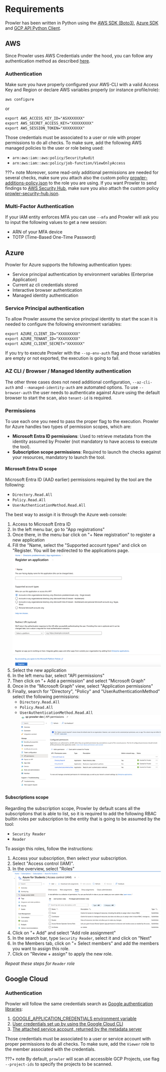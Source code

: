 # Requirements

Prowler has been written in Python using the [AWS SDK (Boto3)](https://boto3.amazonaws.com/v1/documentation/api/latest/index.html#), [Azure SDK](https://azure.github.io/azure-sdk-for-python/) and [GCP API Python Client](https://github.com/googleapis/google-api-python-client/).
## AWS

Since Prowler uses AWS Credentials under the hood, you can follow any authentication method as described [here](https://docs.aws.amazon.com/cli/latest/userguide/cli-configure-quickstart.html#cli-configure-quickstart-precedence).

### Authentication

Make sure you have properly configured your AWS-CLI with a valid Access Key and Region or declare AWS variables properly (or instance profile/role):

```console
aws configure
```

or

```console
export AWS_ACCESS_KEY_ID="ASXXXXXXX"
export AWS_SECRET_ACCESS_KEY="XXXXXXXXX"
export AWS_SESSION_TOKEN="XXXXXXXXX"
```

Those credentials must be associated to a user or role with proper permissions to do all checks. To make sure, add the following AWS managed policies to the user or role being used:

  - `arn:aws:iam::aws:policy/SecurityAudit`
  - `arn:aws:iam::aws:policy/job-function/ViewOnlyAccess`

???+ note
    Moreover, some read-only additional permissions are needed for several checks, make sure you attach also the custom policy [prowler-additions-policy.json](https://github.com/prowler-cloud/prowler/blob/master/permissions/prowler-additions-policy.json) to the role you are using. If you want Prowler to send findings to [AWS Security Hub](https://aws.amazon.com/security-hub), make sure you also attach the custom policy [prowler-security-hub.json](https://github.com/prowler-cloud/prowler/blob/master/permissions/prowler-security-hub.json).

### Multi-Factor Authentication

If your IAM entity enforces MFA you can use `--mfa` and Prowler will ask you to input the following values to get a new session:

- ARN of your MFA device
- TOTP (Time-Based One-Time Password)

## Azure

Prowler for Azure supports the following authentication types:

- Service principal authentication by environment variables (Enterprise Application)
- Current az cli credentials stored
- Interactive browser authentication
- Managed identity authentication

### Service Principal authentication

To allow Prowler assume the service principal identity to start the scan it is needed to configure the following environment variables:

```console
export AZURE_CLIENT_ID="XXXXXXXXX"
export AZURE_TENANT_ID="XXXXXXXXX"
export AZURE_CLIENT_SECRET="XXXXXXX"
```

If you try to execute Prowler with the `--sp-env-auth` flag and those variables are empty or not exported, the execution is going to fail.
### AZ CLI / Browser / Managed Identity authentication

The other three cases does not need additional configuration, `--az-cli-auth` and `--managed-identity-auth` are automated options. To use `--browser-auth`  the user needs to authenticate against Azure using the default browser to start the scan, also `tenant-id` is required.

### Permissions

To use each one you need to pass the proper flag to the execution. Prowler for Azure handles two types of permission scopes, which are:

- **Microsoft Entra ID permissions**: Used to retrieve metadata from the identity assumed by Prowler (not mandatory to have access to execute the tool).
- **Subscription scope permissions**: Required to launch the checks against your resources, mandatory to launch the tool.


#### Microsoft Entra ID scope

Microsoft Entra ID (AAD earlier) permissions required by the tool are the following:

- `Directory.Read.All`
- `Policy.Read.All`
- `UserAuthenticationMethod.Read.All`

The best way to assign it is through the Azure web console:

1. Access to Microsoft Entra ID
2. In the left menu bar, go to "App registrations"
3. Once there, in the menu bar click on "+ New registration" to register a new application
4. Fill the "Name, select the "Supported account types" and click on "Register. You will be redirected to the applications page.
  ![Register an Application page](../img/register-application.png)
4. Select the new application
5. In the left menu bar, select "API permissions"
6. Then click on "+ Add a permission" and select "Microsoft Graph"
7. Once in the "Microsoft Graph" view, select "Application permissions"
8. Finally, search for "Directory", "Policy" and "UserAuthenticationMethod" select the following permissions:
    - `Directory.Read.All`
    - `Policy.Read.All`
    - `UserAuthenticationMethod.Read.All`
    ![EntraID Permissions](../img/AAD-permissions.png)


#### Subscriptions scope

Regarding the subscription scope, Prowler by default scans all the subscriptions that is able to list, so it is required to add the following RBAC builtin roles per subscription to the entity that is going to be assumed by the tool:

- `Security Reader`
- `Reader`

To assign this roles, follow the instructions:

1. Access your subscription, then select your subscription.
2. Select "Access control (IAM)".
3. In the overview, select "Roles"
  ![IAM Page](../img/page-IAM.png)
4. Click on "+ Add" and select "Add role assignment"
5. In the search bar, type `Security Reader`, select it and click on "Next"
6. In the Members tab, click on "+ Select members" and add the members you want to assign this role.
7. Click on "Review + assign" to apply the new role.

*Repeat these steps for `Reader` role*

## Google Cloud

### Authentication

Prowler will follow the same credentials search as [Google authentication libraries](https://cloud.google.com/docs/authentication/application-default-credentials#search_order):

1. [GOOGLE_APPLICATION_CREDENTIALS environment variable](https://cloud.google.com/docs/authentication/application-default-credentials#GAC)
2. [User credentials set up by using the Google Cloud CLI](https://cloud.google.com/docs/authentication/application-default-credentials#personal)
3. [The attached service account, returned by the metadata server](https://cloud.google.com/docs/authentication/application-default-credentials#attached-sa)

Those credentials must be associated to a user or service account with proper permissions to do all checks. To make sure, add the `Viewer` role to the member associated with the credentials.

???+ note
    By default, `prowler` will scan all accessible GCP Projects, use flag `--project-ids` to specify the projects to be scanned.
